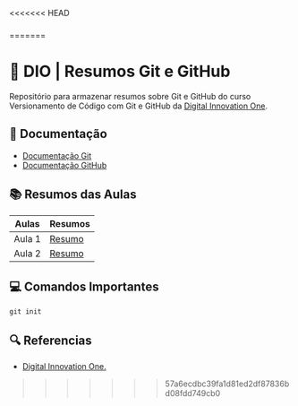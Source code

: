 <<<<<<< HEAD
### 
=======
# 📌 DIO | Resumos Git e GitHub

Repositório para armazenar resumos sobre Git e GitHub do curso Versionamento de Código com Git e GitHub da [Digital Innovation One](https://www.dio.me/).


## 📄 Documentação
- [Documentação Git](https://git-scm.com/doc)  
- [Documentação GitHub](https://docs.github.com)  



## 📚 Resumos das Aulas

|Aulas |Resumos |
| -----|---------|
Aula 1| [Resumo]() |
| Aula 2| [Resumo]()|


## 💻 Comandos Importantes

```
git init
```

## 🔍 Referencias

- [ Digital Innovation One.]()
>>>>>>> 57a6ecdbc39fa1d81ed2df87836bd08fdd749cb0
